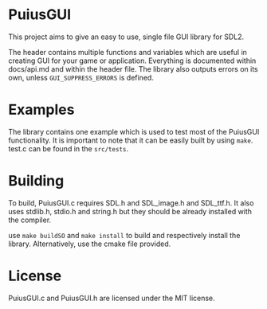 # PuiusGUI
This project aims to give an easy to use, single file GUI library for SDL2.

The header contains multiple functions and variables which are useful in creating GUI for your game or application. Everything is documented within docs/api.md and within the header file. The library also outputs errors on its own, unless `GUI_SUPPRESS_ERRORS` is defined.

# Examples
The library contains one example which is used to test most of the PuiusGUI functionality. It is important to note that it can be easily built by using `make`. test.c can be found in the `src/tests`.

# Building
To build, PuiusGUI.c requires SDL.h and SDL_image.h and SDL_ttf.h. It also uses stdlib.h, stdio.h and string.h but they should be already installed with the compiler.

use `make buildSO` and `make install` to build and respectively install the library.
Alternatively, use the cmake file provided.

# License
PuiusGUI.c and PuiusGUI.h are licensed under the MIT license.
